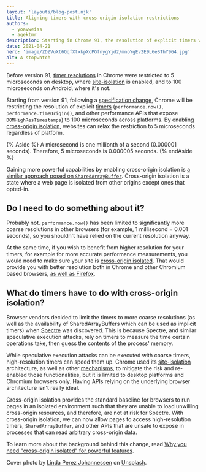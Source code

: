 ```yaml
---
layout: 'layouts/blog-post.njk'
title: Aligning timers with cross origin isolation restrictions
authors:
  - yoavweiss
  - agektmr
description: Starting in Chrome 91, the resolution of explicit timers will be restricted to 100 microseconds across platforms without cross-origin isolation.
date: 2021-04-21
hero: 'image/ZDZVuXt6QqfXtxkpXcPGfnygYjd2/mnoYgEv2E9L6eSThY9G4.jpg'
alt: A stopwatch
---
```


Before version 91,
[timer resolutions](https://www.w3.org/TR/hr-time/)
in Chrome were restricted to 5 microseconds on desktop,
where [site-isolation](https://www.chromium.org/Home/chromium-security/site-isolation) is enabled,
and to 100 microseconds on Android, where it's not.

Starting from version 91, following a [specification change](https://github.com/w3c/hr-time/pull/93),
Chrome will be restricting the resolution of explicit [timers](https://www.w3.org/TR/hr-time/)
(`performance.now()`, `performance.timeOrigin()`,
and other performance APIs that expose `DOMHighResTimestamps`) to 100 microseconds across platforms.
By enabling [cross-origin isolation](https://web.dev/coop-coep/),
websites can relax the restriction to 5 microseconds regardless of platform.

{% Aside %}
A microsecond is one millionth of a second (0.000001 seconds). Therefore, 5 microseconds is 0.000005 seconds.
{% endAside %}

Gaining more powerful capabilities by enabling cross-origin isolation is
[a similar approach posed on `SharedArrayBuffer`](/blog/enabling-shared-array-buffer/).
Cross-origin isolation is a state where a web page is isolated from other origins except ones that opted-in.

## Do I need to do something about it?

Probably not. `performance.now()` has been limited to significantly more coarse resolutions in other browsers
(for example, 1 millisecond = 0.001 seconds),
so you shouldn't have relied on the current resolution anyway.

At the same time,
if you wish to benefit from higher resolution for your timers,
for example for more accurate performance measurements,
you would need to make sure your site is
[cross-origin isolated](https://web.dev/coop-coep).
That would provide you with better resolution both in Chrome and other Chromium based browsers,
[as well as Firefox](https://github.com/mozilla/standards-positions/issues/502#issuecomment-801003513).

## What do timers have to do with cross-origin isolation?

Browser vendors decided to limit the timers to more coarse resolutions
(as well as the availability of SharedArrayBuffers which can be used as implicit timers)
when [Spectre](https://en.wikipedia.org/wiki/Spectre_(security_vulnerability)) was discovered.
This is because Spectre,
and similar speculative execution attacks,
rely on timers to measure the time certain operations take,
then guess the contents of the process' memory.

While speculative execution attacks can be executed with coarse timers,
high-resolution timers can speed them up.
Chrome used its
[site-isolation](https://www.chromium.org/Home/chromium-security/site-isolation)
architecture, as well as other [mechanisms](https://www.chromium.org/Home/chromium-security/corb-for-developers),
to mitigate the risk and re-enabled those functionalities,
but it is limited to desktop platforms and Chromium browsers only.
Having APIs relying on the underlying browser architecture isn't really ideal.

Cross-origin isolation provides the standard baseline for browsers to run pages in an isolated environment
such that they are unable to load unwilling cross-origin resources,
and therefore, are not at risk for Spectre.
With cross-origin isolation,
we can now allow pages to access high-resolution timers,
`SharedArrayBuffer`,
and other APIs that are unsafe to expose in processes that can read arbitrary cross-origin data.

To learn more about the background behind this change, read
[Why you need "cross-origin isolated" for powerful features](https://web.dev/why-coop-coep/).

Cover photo by [Linda Perez Johannessen](https://unsplash.com/@linper?utm_source=unsplash&utm_medium=referral&utm_content=creditCopyText)
on [Unsplash](https://unsplash.com/s/photos/stopwatch?utm_source=unsplash&utm_medium=referral&utm_content=creditCopyText).
